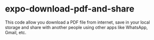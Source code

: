 ﻿# expo-download-pdf-and-share

This code allow you download a PDF file from internet, save in your local storage and share with another people using other apps like WhatsApp, Gmail, etc.
